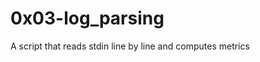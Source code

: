 # 0x03-log_parsing
<article>
<p>
A script that reads stdin line by line and computes metrics
</p>
</article>
